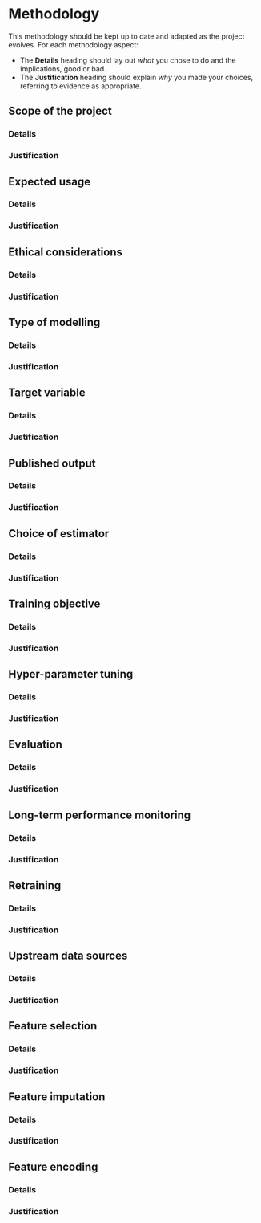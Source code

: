 # Methodology

This methodology should be kept up to date and adapted as the project evolves. For each methodology aspect:

- The **Details** heading should lay out _what_ you chose to do and the implications, good or bad.
- The **Justification** heading should explain _why_ you made your choices, referring to evidence as appropriate.

## Scope of the project

### Details

### Justification


## Expected usage

### Details

### Justification


## Ethical considerations

### Details

### Justification


## Type of modelling

### Details

### Justification


## Target variable

### Details

### Justification


## Published output

### Details

### Justification


## Choice of estimator

### Details

### Justification


## Training objective

### Details

### Justification


## Hyper-parameter tuning

### Details

### Justification


## Evaluation

### Details

### Justification


## Long-term performance monitoring

### Details

### Justification


## Retraining

### Details

### Justification


## Upstream data sources

### Details

### Justification


## Feature selection

### Details

### Justification


## Feature imputation

### Details

### Justification


## Feature encoding

### Details

### Justification

